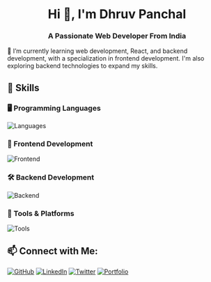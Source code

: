 <h1 align="center">Hi 👋, I'm Dhruv Panchal</h1>
<h3 align="center">A Passionate Web Developer From India</h3>

🌱 I’m currently learning web development, React, and backend development, with a specialization in frontend development. I'm also exploring backend technologies to expand my skills.

## 🚀 Skills

### 🖥️ Programming Languages
<p>
  <img src="https://skillicons.dev/icons?i=js,ts,py,cpp,c,java,php" alt="Languages" />
</p>

### 🎨 Frontend Development
<p>
  <img src="https://skillicons.dev/icons?i=html,css,tailwind,bootstrap,react" alt="Frontend" />
</p>

### 🛠️ Backend Development
<p>
  <img src="https://skillicons.dev/icons?i=nodejs,express,mongodb,mysql,firebase" alt="Backend" />
</p>

### 🔧 Tools & Platforms
<p>
  <img src="https://skillicons.dev/icons?i=docker,aws,vercel,netlify,git,github,gitlab,npm,vscode,wordpress" alt="Tools" />
</p>

## 📫 Connect with Me:
[![GitHub](https://img.shields.io/badge/GitHub-000?style=for-the-badge&logo=github)](https://github.com/Dhruv2430)
[![LinkedIn](https://img.shields.io/badge/LinkedIn-0077B5?style=for-the-badge&logo=linkedin)](your-linkedin-url)
[![Twitter](https://img.shields.io/badge/Twitter-1DA1F2?style=for-the-badge&logo=twitter)](your-twitter-url)
[![Portfolio](https://img.shields.io/badge/Portfolio-FF5722?style=for-the-badge&logo=google-chrome)](your-portfolio-url)

